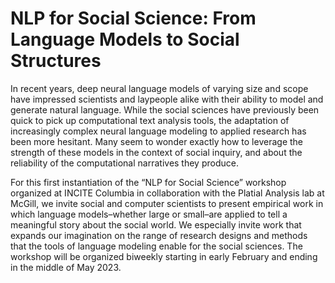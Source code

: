 # NLP for Social Science: From Language Models to Social Structures
 
In recent years, deep neural language models of varying size and scope have impressed scientists and laypeople alike with their ability to model and generate natural language. While the social sciences have previously been quick to pick up computational text analysis tools, the adaptation of increasingly complex neural language modeling to applied research has been more hesitant. Many seem to wonder exactly how to leverage the strength of these models in the context of social inquiry, and about the reliability of the computational narratives they produce.
  
For this first instantiation of the “NLP for Social Science” workshop organized at INCITE Columbia in collaboration with the Platial Analysis lab at McGill, we invite social and computer scientists to present empirical work in which language models–whether large or small–are applied to tell a meaningful story about the social world. We especially invite work that expands our imagination on the range of research designs and methods that the tools of language modeling enable for the social sciences. The workshop will be organized biweekly starting in early February and ending in the middle of May 2023.